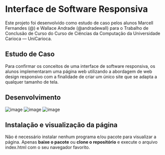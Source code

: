 # Interface de Software Responsiva

Este projeto foi desenvolvido como estudo de caso pelos alunos Marcell Fernandes (@) e Wallace Andrade (@andradewall) para o Trabalho de Conclusão de Curso do Curso de Ciências da Computação da Universidade Carioca &mdash; UniCarioca.

## Estudo de Caso

Para confirmar os conceitos de uma interface de software responsiva, os alunos implementaram uma página web utilizando a abordagem de web design responsivo com a finalidade de criar um único site que se adapta a qualquer tamanho de tela.

## Desenvolvimento

![image](https://img.shields.io/badge/HTML5-E34F26?style=for-the-badge&logo=html5&logoColor=white
)
![image](https://img.shields.io/badge/CSS3-1572B6?style=for-the-badge&logo=css3&logoColor=white
)
![image](https://img.shields.io/badge/JavaScript-323330?style=for-the-badge&logo=javascript&logoColor=F7DF1E
)

## Instalação e visualização da página

Não é necessário instalar nenhum programa e/ou pacote para visualizar a página. Apenas **baixe o pacote** ou **clone o repositório** e execute o arquivo index.html com o seu navegador favorito.
